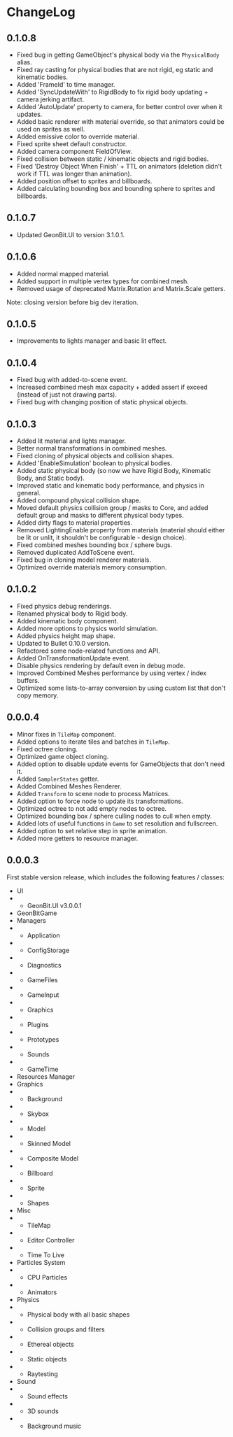 # ChangeLog

## 0.1.0.8

- Fixed bug in getting GameObject's physical body via the `PhysicalBody` alias.
- Fixed ray casting for physical bodies that are not rigid, eg static and kinematic bodies.
- Added 'FrameId' to time manager.
- Added 'SyncUpdateWith' to RigidBody to fix rigid body updating + camera jerking artifact.
- Added 'AutoUpdate' property to camera, for better control over when it updates.
- Added basic renderer with material override, so that animators could be used on sprites as well.
- Added emissive color to override material.
- Fixed sprite sheet default constructor.
- Added camera component FieldOfView.
- Fixed collision between static / kinematic objects and rigid bodies.
- Fixed 'Destroy Object When Finish' + TTL on animators (deletion didn't work if TTL was longer than animation).
- Added position offset to sprites and billboards.
- Added calculating bounding box and bounding sphere to sprites and billboards.

## 0.1.0.7

- Updated GeonBit.UI to version 3.1.0.1.

## 0.1.0.6

- Added normal mapped material.
- Added support in multiple vertex types for combined mesh.
- Removed usage of deprecated Matrix.Rotation and Matrix.Scale getters.

Note: closing version before big dev iteration.

## 0.1.0.5

- Improvements to lights manager and basic lit effect.


## 0.1.0.4

- Fixed bug with added-to-scene event.
- Increased combined mesh max capacity + added assert if exceed (instead of just not drawing parts).
- Fixed bug with changing position of static physical objects. 


## 0.1.0.3

- Added lit material and lights manager.
- Better normal transformations in combined meshes.
- Fixed cloning of physical objects and collision shapes.
- Added 'EnableSimulation' boolean to physical bodies.
- Added static physical body (so now we have Rigid Body, Kinematic Body, and Static body).
- Improved static and kinematic body performance, and physics in general.
- Added compound physical collision shape.
- Moved default physics collision group / masks to Core, and added default group and masks to different physical body types.
- Added dirty flags to material properties.
- Removed LightingEnable property from materials (material should either be lit or unlit, it shouldn't be configurable - design choice).
- Fixed combined meshes bounding box / sphere bugs.
- Removed duplicated AddToScene event.
- Fixed bug in cloning model renderer materials.
- Optimized override materials memory consumption.


## 0.1.0.2

- Fixed physics debug renderings.
- Renamed physical body to Rigid body.
- Added kinematic body component.
- Added more options to physics world simulation.
- Added physics height map shape.
- Updated to Bullet 0.10.0 version.
- Refactored some node-related functions and API.
- Added OnTransformationUpdate event.
- Disable physics rendering by default even in debug mode.
- Improved Combined Meshes performance by using vertex / index buffers.
- Optimized some lists-to-array conversion by using custom list that don't copy memory.


## 0.0.0.4

- Minor fixes in ```TileMap``` component.
- Added options to iterate tiles and batches in ```TileMap```.
- Fixed octree cloning.
- Optimized game object cloning.
- Added option to disable update events for GameObjects that don't need it.
- Added ```SamplerStates``` getter.
- Added Combined Meshes Renderer.
- Added ```Transform``` to scene node to process Matrices.
- Added option to force node to update its transformations.
- Optimized octree to not add empty nodes to octree.
- Optimized bounding box / sphere culling nodes to cull when empty.
- Added lots of useful functions in ```Game``` to set resolution and fullscreen.
- Added option to set relative step in sprite animation.
- Added more getters to resource manager.


## 0.0.0.3

First stable version release, which includes the following features / classes:

- UI
- - GeonBit.UI v3.0.0.1
- GeonBitGame
- Managers
- - Application
- - ConfigStorage
- - Diagnostics
- - GameFiles
- - GameInput
- - Graphics
- - Plugins
- - Prototypes
- - Sounds
- - GameTime
- Resources Manager
- Graphics
- - Background
- - Skybox
- - Model
- - Skinned Model
- - Composite Model
- - Billboard
- - Sprite
- - Shapes
- Misc
- - TileMap
- - Editor Controller
- - Time To Live
- Particles System
- - CPU Particles
- - Animators
- Physics
- - Physical body with all basic shapes
- - Collision groups and filters
- - Ethereal objects
- - Static objects
- - Raytesting
- Sound
- - Sound effects
- - 3D sounds
- - Background music